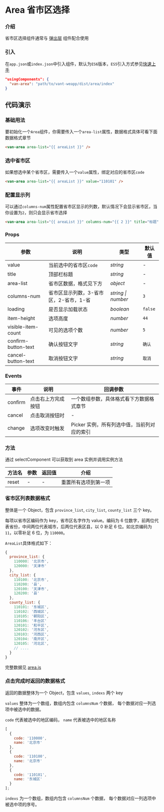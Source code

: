 # Area 省市区选择

### 介绍

省市区选择组件通常与 [弹出层](#/popup) 组件配合使用

### 引入

在`app.json`或`index.json`中引入组件，默认为`ES6`版本，`ES5`引入方式参见[快速上手](#/quickstart)

```json
"usingComponents": {
  "van-area": "path/to/vant-weapp/dist/area/index"
}
```


## 代码演示

### 基础用法

要初始化一个`Area`组件，你需要传入一个`area-list`属性，数据格式具体可看下面数据格式章节

```html
<van-area area-list="{{ areaList }}" />
```

### 选中省市区

如果想选中某个省市区，需要传入一个`value`属性，绑定对应的省市区`code`

```html
<van-area area-list="{{ areaList }}" value="110101" />
```

### 配置显示列

可以通过`columns-num`属性配置省市区显示的列数，默认情况下会显示省市区，当你设置为`2`，则只会显示省市选择

```html
<van-area area-list="{{ areaList }}" columns-num="{{ 2 }}" title="标题" />
```

### Props

| 参数 | 说明 | 类型 | 默认值 |
| --- | --- | --- | --- |
| value | 当前选中的省市区`code` | *string* | - |
| title | 顶部栏标题 | *string* | - |
| area-list | 省市区数据，格式见下方 | *object* | - |
| columns-num | 省市区显示列数，3-省市区，2-省市，1-省 | *string \| number* | `3` |
| loading | 是否显示加载状态 | *boolean* | `false` |
| item-height | 选项高度 | *number* | `44` |
| visible-item-count | 可见的选项个数 | *number* | `5` |
| confirm-button-text | 确认按钮文字 | *string* | `确认` |
| cancel-button-text | 取消按钮文字 | *string* | `取消` |

### Events

| 事件 | 说明 | 回调参数 |
| --- | --- | --- |
| confirm | 点击右上方完成按钮 | 一个数组参数，具体格式看下方数据格式章节 |
| cancel | 点击取消按钮时 | - |
| change | 选项改变时触发 | Picker 实例，所有列选中值，当前列对应的索引 |

### 方法

通过 selectComponent 可以获取到 area 实例并调用实例方法

| 方法名 | 参数 | 返回值 | 介绍 |
|-----------|-----------|-----------|-------------|
| reset | - | - | 重置所有选项到第一项 |

### 省市区列表数据格式

整体是一个 Object，包含 `province_list`, `city_list`, `county_list` 三个 key。

每项以省市区编码作为 key，省市区名字作为 value。编码为 6 位数字，前两位代表省份，中间两位代表城市，后两位代表区县，以 0 补足 6 位。如北京编码为 `11`，以零补足 6 位，为 `110000`。

`AreaList`具体格式如下：

```javascript
{
  province_list: {
    110000: '北京市',
    120000: '天津市'
  },
  city_list: {
    110100: '北京市',
    110200: '县',
    120100: '天津市',
    120200: '县'
  },
  county_list: {
    110101: '东城区',
    110102: '西城区',
    110105: '朝阳区',
    110106: '丰台区'
    120101: '和平区',
    120102: '河东区',
    120103: '河西区',
    120104: '南开区',
    120105: '河北区',
    // ....
  }
}
```

完整数据见 [area.js](https://github.com/youzan/vant/blob/dev/src/area/demo/area.js)

### 点击完成时返回的数据格式

返回的数据整体为一个 Object，包含 `values`, `indexs` 两个 key

`values` 整体为一个数组，数组内包含 `columnsNum` 个数据， 每个数据对应一列选项中被选中的数据。

`code` 代表被选中的地区编码， `name` 代表被选中的地区名称

```javascript
[
  {
    code: '110000',
    name: '北京市'
  },
  {
    code: '110100',
    name: '北京市'
  },
  {
    code: '110101',
    name: '东城区'
  }
];
```

`indexs` 为一个数组，数组内包含 `columnsNum` 个数据， 每个数据对应一列选项中被选中项的序号。

